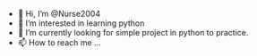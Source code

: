 - 👋 Hi, I’m @Nurse2004
- 👀 I’m interested in learning python
- 🌱 I’m currently looking for simple project in python to practice.
- 📫 How to reach me ...

<!---
Nurse2004/Nurse2004 is a ✨ special ✨ repository because its `README.md` (this file) appears on your GitHub profile.
You can click the Preview link to take a look at your changes.
--->
